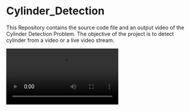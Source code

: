 # Cylinder_Detection
This Repository contains the source code file and an output video of the Cylinder Detection Problem. The objective of the project is to detect cylinder from a video or a live video stream. 

<video src='https://github.com/Pratham-Pandey/Cylinder_Detection/blob/main/Detecting%20Cylinder.mp4'></video>
